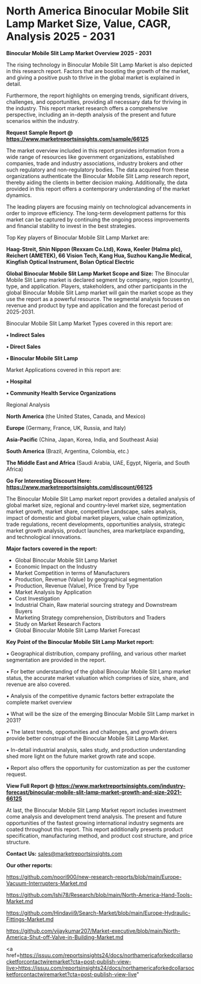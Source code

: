 # North America Binocular Mobile Slit Lamp Market Size, Value, CAGR, Analysis 2025 - 2031

<Strong> Binocular Mobile Slit Lamp Market Overview 2025 - 2031</strong>

The rising technology in Binocular Mobile Slit Lamp Market is also depicted in this research report. Factors that are boosting the growth of the market, and giving a positive push to thrive in the global market is explained in detail.

Furthermore, the report highlights on emerging trends, significant drivers, challenges, and opportunities, providing all necessary data for thriving in the industry. This report market research offers a comprehensive perspective, including an in-depth analysis of the present and future scenarios within the industry.

<strong>Request Sample Report @ <a href=https://www.marketreportsinsights.com/sample/66125>https://www.marketreportsinsights.com/sample/66125</a></strong>

The market overview included in this report provides information from a wide range of resources like government organizations, established companies, trade and industry associations, industry brokers and other such regulatory and non-regulatory bodies. The data acquired from these organizations authenticate the Binocular Mobile Slit Lamp research report, thereby aiding the clients in better decision making. Additionally, the data provided in this report offers a contemporary understanding of the market dynamics.

The leading players are focusing mainly on technological advancements in order to improve efficiency. The long-term development patterns for this market can be captured by continuing the ongoing process improvements and financial stability to invest in the best strategies.

Top Key players of Binocular Mobile Slit Lamp Market are:

<strong>Haag-Streit, Shin Nippon (Rexxam Co.Ltd), Kowa, Keeler (Halma plc), Reichert (AMETEK), 66 Vision Tech, Kang Hua, Suzhou KangJie Medical, Kingfish Optical Instrument, Bolan Optical Electric</strong>

<strong><b>Global Binocular Mobile Slit Lamp Market Scope and Size:</b></strong>
The Binocular Mobile Slit Lamp market is declared segment by company, region (country), type, and application. Players, stakeholders, and other participants in the global Binocular Mobile Slit Lamp market will gain the market scope as they use the report as a powerful resource. The segmental analysis focuses on revenue and product by type and application and the forecast period of 2025-2031.

Binocular Mobile Slit Lamp Market Types covered in this report are:

<strong>• Indirect Sales

• Direct Sales

• Binocular Mobile Slit Lamp</strong>

Market Applications covered in this report are:

<strong>• Hospital

• Community Health Service Organizations</strong> 

Regional Analysis

<strong>North America</strong> (the United States, Canada, and Mexico)

<strong>Europe</strong> (Germany, France, UK, Russia, and Italy)

<strong>Asia-Pacific</strong> (China, Japan, Korea, India, and Southeast Asia)

<strong>South America</strong> (Brazil, Argentina, Colombia, etc.)

<strong>The Middle East and Africa</strong> (Saudi Arabia, UAE, Egypt, Nigeria, and South Africa)

<strong>Go For Interesting Discount Here: <a href=https://www.marketreportsinsights.com/discount/66125>https://www.marketreportsinsights.com/discount/66125</a></strong>

The Binocular Mobile Slit Lamp market report provides a detailed analysis of global market size, regional and country-level market size, segmentation market growth, market share, competitive Landscape, sales analysis, impact of domestic and global market players, value chain optimization, trade regulations, recent developments, opportunities analysis, strategic market growth analysis, product launches, area marketplace expanding, and technological innovations.

<strong><b>Major factors covered in the report:</b></strong>
<ul>
  <li>Global Binocular Mobile Slit Lamp Market </li>
  <li>Economic Impact on the Industry</li>
  <li>Market Competition in terms of Manufacturers</li>
  <li>Production, Revenue (Value) by geographical segmentation</li>
  <li>Production, Revenue (Value), Price Trend by Type</li>
  <li>Market Analysis by Application</li>
  <li>Cost Investigation</li>
  <li>Industrial Chain, Raw material sourcing strategy and Downstream Buyers</li>
  <li>Marketing Strategy comprehension, Distributors and Traders</li>
  <li>Study on Market Research Factors</li>
  <li>Global Binocular Mobile Slit Lamp Market Forecast</li>
</ul>

<strong><b>Key Point of the Binocular Mobile Slit Lamp Market report:</b></strong>

• Geographical distribution, company profiling, and various other market segmentation are provided in the report.

• For better understanding of the global Binocular Mobile Slit Lamp market status, the accurate market valuation which comprises of size, share, and revenue are also covered.

• Analysis of the competitive dynamic factors better extrapolate the complete market overview

• What will be the size of the emerging Binocular Mobile Slit Lamp market in 2031?

• The latest trends, opportunities and challenges, and growth drivers provide better construal of the Binocular Mobile Slit Lamp Market.

• In-detail industrial analysis, sales study, and production understanding shed more light on the future market growth rate and scope.

• Report also offers the opportunity for customization as per the customer request.

<strong><b>View Full Report @ <a href=https://www.marketreportsinsights.com/industry-forecast/binocular-mobile-slit-lamp-market-growth-and-size-2021-66125>https://www.marketreportsinsights.com/industry-forecast/binocular-mobile-slit-lamp-market-growth-and-size-2021-66125</a></b></strong>


At last, the Binocular Mobile Slit Lamp Market report includes investment come analysis and development trend analysis. The present and future opportunities of the fastest growing international industry segments are coated throughout this report. This report additionally presents product specification, manufacturing method, and product cost structure, and price structure.

<strong>Contact Us:</strong>
sales@marketreportsinsights.com

<strong>Our other reports:</strong>

<a href=https://github.com/noori900/new-research-reports/blob/main/Europe-Vacuum-Interrupters-Market.md>https://github.com/noori900/new-research-reports/blob/main/Europe-Vacuum-Interrupters-Market.md</a>

<a href=https://github.com/Ishi78/Research/blob/main/North-America-Hand-Tools-Market.md>https://github.com/Ishi78/Research/blob/main/North-America-Hand-Tools-Market.md</a>

<a href=https://github.com/Hindavii9/Search-Market/blob/main/Europe-Hydraulic-Fittings-Market.md>https://github.com/Hindavii9/Search-Market/blob/main/Europe-Hydraulic-Fittings-Market.md</a>

<a href=https://github.com/vijaykumar207/Market-executive/blob/main/North-America-Shut-off-Valve-in-Building-Market.md>https://github.com/vijaykumar207/Market-executive/blob/main/North-America-Shut-off-Valve-in-Building-Market.md</a>

<a href=https://issuu.com/reportsinsights24/docs/northamericaforkedcollarsocketforcontactwiremarket?cta=post-publish-view-live>https://issuu.com/reportsinsights24/docs/northamericaforkedcollarsocketforcontactwiremarket?cta=post-publish-view-live</a>"
